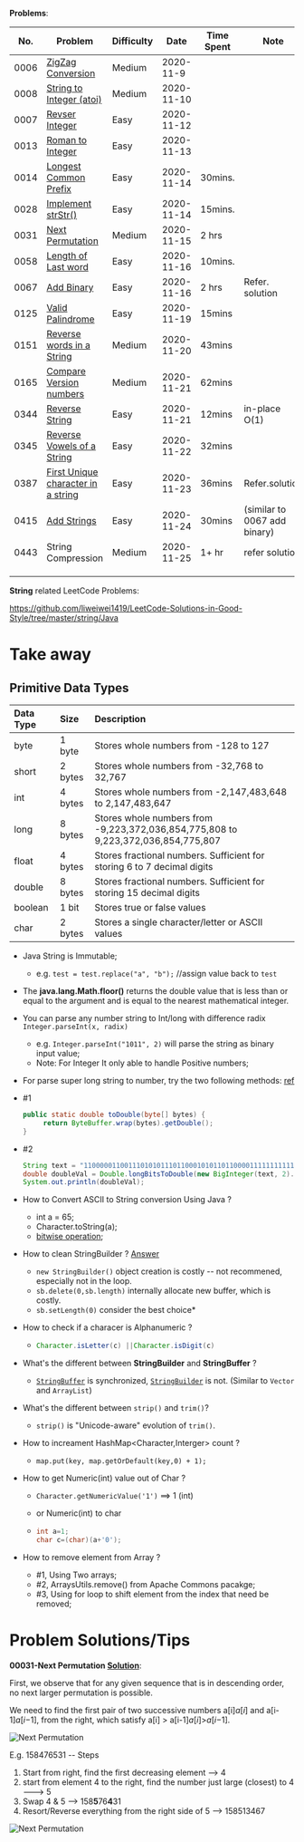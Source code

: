 **Problems**:

| No.  | Problem                                                      | Difficulty | Date       | Time Spent | Note                         |
| ---- | ------------------------------------------------------------ | ---------- | ---------- | ---------- | ---------------------------- |
| 0006 | [ZigZag Conversion](https://leetcode.com/problems/zigzag-conversion/) | Medium     | 2020-11-9  |            |                              |
| 0008 | [String to Integer (atoi)](https://leetcode.com/problems/string-to-integer-atoi/) | Medium     | 2020-11-10 |            |                              |
| 0007 | [Revser Integer](https://leetcode.com/problems/reverse-integer/) | Easy       | 2020-11-12 |            |                              |
| 0013 | [Roman to Integer](https://leetcode.com/problems/roman-to-integer/) | Easy       | 2020-11-13 |            |                              |
| 0014 | [Longest Common Prefix](https://leetcode.com/problems/longest-common-prefix/) | Easy       | 2020-11-14 | 30mins.    |                              |
| 0028 | [Implement strStr()](https://leetcode.com/problems/implement-strstr/) | Easy       | 2020-11-14 | 15mins.    |                              |
| 0031 | [Next Permutation](https://leetcode.com/problems/next-permutation/) | Medium     | 2020-11-15 | 2 hrs      |                              |
| 0058 | [Length of Last word](https://leetcode.com/problems/length-of-last-word/) | Easy       | 2020-11-16 | 10mins.    |                              |
| 0067 | [Add Binary](https://leetcode.com/problems/add-binary/)      | Easy       | 2020-11-16 | 2 hrs      | Refer. solution              |
| 0125 | [Valid Palindrome](https://leetcode.com/problems/valid-palindrome/) | Easy       | 2020-11-19 | 15mins     |                              |
| 0151 | [Reverse words in a String](https://leetcode.com/problems/reverse-words-in-a-string/) | Medium     | 2020-11-20 | 43mins     |                              |
| 0165 | [Compare Version numbers](https://leetcode.com/problems/compare-version-numbers/) | Medium     | 2020-11-21 | 62mins     |                              |
| 0344 | [Reverse String](https://leetcode.com/problems/reverse-string/) | Easy       | 2020-11-21 | 12mins     | in-place O(1)                |
| 0345 | [Reverse Vowels of a String](https://leetcode.com/problems/reverse-vowels-of-a-string/) | Easy       | 2020-11-22 | 32mins     |                              |
| 0387 | [First Unique character in a string](https://leetcode.com/problems/first-unique-character-in-a-string/submissions/) | Easy       | 2020-11-23 | 36mins     | Refer.solution               |
| 0415 | [Add Strings](https://leetcode.com/problems/add-strings/)    | Easy       | 2020-11-24 | 30mins     | (similar to 0067 add binary) |
| 0443 | String Compression                                           | Medium     | 2020-11-25 | 1+ hr      | refer solution               |
|      |                                                              |            |            |            |                              |
|      |                                                              |            |            |            |                              |
|      |                                                              |            |            |            |                              |

**String** related LeetCode Problems: 

https://github.com/liweiwei1419/LeetCode-Solutions-in-Good-Style/tree/master/string/Java



# Take away



## Primitive Data Types

| Data Type | Size    | Description                                                  |
| :-------- | :------ | :----------------------------------------------------------- |
| byte      | 1 byte  | Stores whole numbers from -128 to 127                        |
| short     | 2 bytes | Stores whole numbers from -32,768 to 32,767                  |
| int       | 4 bytes | Stores whole numbers from -2,147,483,648 to 2,147,483,647    |
| long      | 8 bytes | Stores whole numbers from -9,223,372,036,854,775,808 to 9,223,372,036,854,775,807 |
| float     | 4 bytes | Stores fractional numbers. Sufficient for storing 6 to 7 decimal digits |
| double    | 8 bytes | Stores fractional numbers. Sufficient for storing 15 decimal digits |
| boolean   | 1 bit   | Stores true or false values                                  |
| char      | 2 bytes | Stores a single character/letter or ASCII values             |

- Java String is Immutable; 

  - e.g.  `test = test.replace("a", "b");`  //assign value back to `test`

- The **java.lang.Math.floor()** returns the double value that is less than or equal to the argument and is equal to the nearest mathematical integer.

- You can parse any number string to Int/long with difference radix ` Integer.parseInt(x, radix)`

  - e.g. `Integer.parseInt("1011", 2)` will parse the string as binary input value; 
  - Note: For Integer It only able to handle Positive numbers;

-  For parse super long string to number, try the two following methods: [ref](https://stackoverflow.com/questions/11860311/how-to-convert-binary-number-to-double-in-java)

  - #1 

    ```java
    public static double toDouble(byte[] bytes) {
         return ByteBuffer.wrap(bytes).getDouble();
    }
    ```

  - #2

    ```java
    String text = "1100000110011101010111011000101011011000011111111111111111111110";
    double doubleVal = Double.longBitsToDouble(new BigInteger(text, 2).longValue());
    System.out.println(doubleVal);
    ```

- How to Convert ASCII to String conversion Using Java ?

  - int a = 65;
  - Character.toString(a);
  - [bitwise operation](https://www.vojtechruzicka.com/bit-manipulation-java-bitwise-bit-shift-operations/);

- How to clean StringBuilder ? [Answer](https://www.javacodeexamples.com/java-stringbuilder-clear-example-how-to-empty-stringbuilder-stringbuffer/1535)

  - `new StringBuilder()` object creation is costly -- not recommened, especially not in the loop.
  - `sb.delete(0,sb.length)` internally allocate new buffer, which is costly. 
  - `sb.setLength(0)` consider the best choice* 

- How to check if a characer is Alphanumeric ?

  - ```java
    Character.isLetter(c) ||Character.isDigit(c)
    ```

- What's the different between **StringBuilder** and **StringBuffer** ? 

  - [`StringBuffer`](http://docs.oracle.com/javase/8/docs/api/java/lang/StringBuffer.html) is synchronized, [`StringBuilder`](http://docs.oracle.com/javase/8/docs/api/java/lang/StringBuilder.html) is not. (Similar to `Vector` and `ArrayList`)

- What's the different between `strip()` and `trim()`?

  - `strip()` is "Unicode-aware" evolution of `trim()`.

- How to increament HashMap<Character,Interger> count ? 

  - `map.put(key, map.getOrDefault(key,0) + 1);`

- How to get Numeric(int) value out of Char ? 

  - `Character.getNumericValue('1')` ==>  1 (int)

  - or Numeric(int) to char 

  - ```java
    int a=1;    
    char c=(char)(a+'0');
    ```

- How to remove element from Array ? 

  - #1, Using Two arrays;
  - #2, ArraysUtils.remove() from Apache Commons pacakge;
  - #3, Using for loop to shift element from the index that need be removed; 



# Problem Solutions/Tips



**00031-Next Permutation [Solution](https://leetcode.com/problems/next-permutation/solution/)**:

First, we observe that for any given sequence that is in descending order, no next larger permutation is possible. 

We need to find the first pair of two successive numbers a[i]*a*[*i*] and a[i-1]*a*[*i*−1], from the right, which satisfy a[i] > a[i-1]*a*[*i*]>*a*[*i*−1].

![ Next Permutation ](https://leetcode.com/media/original_images/31_nums_graph.png)

E.g. 158476531 -- Steps 

1. Start from right, find the first decreasing element --> 4 
2. start from element 4 to the right, find the number just large (closest) to 4 ---> 5
3. Swap 4 & 5 --> 158**5**76**4**31
4. Resort/Reverse everything from the right side of 5 --> 158513467 

![Next Permutation](https://leetcode.com/media/original_images/31_Next_Permutation.gif)



